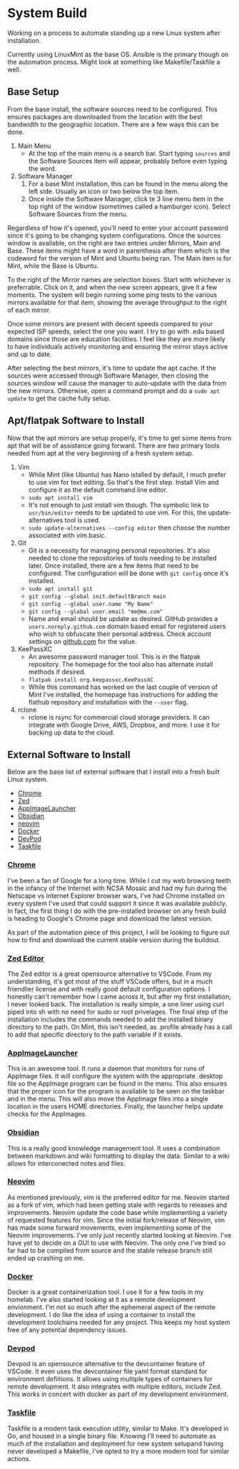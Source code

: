 # System Build

Working on a process to automate standing up a new Linux system after installation.

Currently using LinuxMint as the base OS. Ansible is the primary though on the automation process. Might look at something like Makefile/Taskfile a well.

## Base Setup

From the base install, the software sources need to be configured. This ensures packages are downloaded from the location with the best bandwidth to the geographic location. There are a few ways this can be done.

1. Main Menu
    * At the top of the main menu is a search bar. Start typing `sources` and the Software Sources item will appear, probably before even typing the word.
2. Software Manager
    1. For a base Mint installation, this can be found in the menu along the left side. Usually an icon or two below the top item.
    2. Once inside the Software Manager, click te 3 line menu item in the top right of the window (sometimes called a hamburger icon). Select Software Sources from the menu.

Regardless of how it's opened, you'll need to enter your account password since it's going to be changing system configurations. Once the sources window is available, on the right are two entries under Mirrors, Main and Base. These items might have a word in parenthesis after them which is the codeword for the version of Mint and Ubuntu being ran. The Main item is for Mint, while the Base is Ubuntu.

To the right of the Mirror names are selection boxes. Start with whichever is preferrable. Click on it, and when the new screen appears, give it a few moments. The system will begin running some ping tests to the various mirrors available for that item, showing the average throughput to the right of each mirror.

Once some mirrors are present with decent speeds compared to your expected ISP speeds, select the one you want. I try to go with .edu based domains since those are education facilities. I feel like they are more likely to have individuals actively monitoring and ensuring the mirror stays active and up to date.

After selecting the best mirrors, it's time to update the apt cache. If the sources were accessed through Software Manager, then closing the sources window will cause the manager to auto-update with the data from the new mirrors. Otherwise, open a command prompt and do a `sudo apt update` to get the cache fully setup.

## Apt/flatpak Software to Install

Now that the apt mirrors are setup properly, it's time to get some items from apt that will be of assistance going forward. There are two primary tools needed from apt at the very beginning of a fresh system setup.

1. Vim
    * While Mint (like Ubuntu) has Nano istalled by default, I much prefer to use vim for text editing. So that's the first step. Install Vim and configure it as the default command line editor.
    * `sudo apt install vim`
    * It's not enough to just install vim though. The symbolic link to `usr/bin/editor` needs to be updated to use vim. For this, the update-alternatives tool is used.
    * `sudo update-alternatives --config editor` then choose the number associated with vim.basic.
2. Git
    * Git is a necessity for managing personal repositories. It's also needed to clone the repositories of tools needing to be installed later. Once installed, there are a few items that need to be configured. The configuration will be done with `git config` once it's installed.
    * `sudo apt install git`
    * `git config --global init.defaultBranch main`
    * `git config --global user.name "My Name"`
    * `git config --global user.email "me@me.com"`
    * Name and email should be update as desired. GitHub provides a `users.noreply.github.com` domain based email for registered users who wish to obfuscate their personal address. Check account settings on [github.com](https://github.com) for the value.
3. KeePassXC
    * An awesome password manager tool. This is in the flatpak repository. The homepage for the tool also has alternate install methods if desired.
    * `flatpak install org.keepassxc.KeePassXC`
    * While this command has worked on the last couple of version of Mint I've installed, the homepage has instructions for adding the flathub repository and installation with the `--user` flag.
4. rclone
    * rclone is rsync for commercial cloud storage providers. It can integrate with Google Drive, AWS, Dropbox, and more. I use it for backing up data to the cloud.

## External Software to Install

Below are the base list of external software that I install into a fresh built Linux system.

* [Chrome](#chrome)
* [Zed](#zed-editor)
* [AppImageLauncher](#appimagelauncher)
* [Obsidian](#obsidian)
* [neovim](#neovim)
* [Docker](#docker)
* [DevPod](#devpod)
* [Taskfile](#taskfile)

### [Chrome](https://www.google.com/chrome/)

I've been a fan of Google for a long time. While I cut my web browsing teeth in the infancy of the Internet with NCSA Mosaic and had my fun during the Netscape vs Internet Explorer browser wars, I've had Chrome installed on every system I've used that could support it since it was available publicly. In fact, the first thing I do with the pre-installed browser on any fresh build is heading to Google's Chrome page and download the latest version.

As part of the automation piece of this project, I will be looking to figure out how to find and download the current stable version during the buildout.

### [Zed Editor](https://zed.dev/download)

The Zed editor is a great opensource alternative to VSCode. From my understanding, it's got most of the stuff VSCode offers, but in a much friendlier license and with really good default configuration options. I honestly can't remember how I came across it, but after my first installation, I never looked back. The installation is really simple, a one liner using curl piped into sh with no need for sudo or root privelages. The final step of the installation includes the commands needed to add the installed binary directory to the path. On Mint, this isn't needed, as .profile already has a call to add that specific directory to the path variable if it exists.

### [AppImageLauncher](https://github.com/TheAssassin/AppImageLauncher)

This is an awesome tool. It runs a daemon that monitors for runs of AppImage files. It will configure the system with the appropriate .desktop file so the AppImage program can be found in the menu. This also ensures that the proper icon for the program is available to be seen on the taskbar and in the menu. This will also move the AppImage files into a single location in the users HOME directories. Finally, the launcher helps update checks for the AppImages.

### [Obsidian](https://obsidian.md/)

This is a really good knowledge management tool. It uses a combination between markdown and wiki formatting to display the data. Similar to a wiki allows for interconected notes and files.

### [Neovim](https://github.com/neovim/neovim)

As mentioned previously, vim is the preferred editor for me. Neovim started as a fork of vim, which had been getting stale with regards to releases and improvements. Neovim update the code base while implementing a variety of requested features for vim. Since the initial fork/release of Neovim, vim has made some forward movements, even implementing some of the Neovim improvements. I've only just recently started looking at Neovim. I've have yet to decide on a GUI to use with Neovim. The only one I've tried so far had to be compiled from source and the stable release branch still ended up crashing on me.

### [Docker](https://docs.docker.com/engine/install/ubuntu/)

Docker is a great containerization tool. I use it for a few tools in my homelab. I've also started looking at it as a remote development envionment. I'm not so much after the ephemeral aspect of the remote development. I do like the idea of using a container to install the development toolchains needed for any project. This keeps my host system free of any potential dependency issues.

### [Devpod](https://devpod.sh/docs/getting-started/install)

Devpod is an opensource alternative to the devcontainer feature of VSCode. It even uses the devcontainer file yaml format standard for environment defiitions. It allows using multiple types of containers for remote development. It also integrates with multiple editors, include Zed. This works in concert with docker as part of my development environment.

### [Taskfile](https://taskfile.dev)

Taskfile is a modern task execution utility, similar to Make. It's developed in Go, and housed in a single binary file. Knowing I'll need to automate as much of the installation and deployment for new system setupand having never developed a Makefile, I've opted to try a more modern tool for similar actions.
